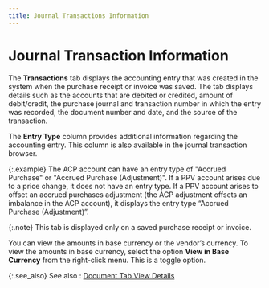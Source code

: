 ```yaml
---
title: Journal Transactions Information
---
```


# Journal Transaction Information


The **Transactions** tab displays  the accounting entry that was created in the system when the purchase  receipt or invoice was saved. The tab displays details such as the accounts  that are debited or credited, amount of debit/credit, the purchase journal  and transaction number in which the entry was recorded, the document number  and date, and the source of the transaction.


The **Entry Type** column provides  additional information regarding the accounting entry. This column is  also available in the journal transaction browser.


{:.example}
The ACP account can have an entry type of  "Accrued Purchase" or "Accrued Purchase (Adjustment)".  If a PPV account arises due to a price change, it does not have an entry  type. If a PPV account arises to offset an accrued purchases adjustment  (the ACP adjustment offsets an imbalance in the ACP account), it displays  the entry type “Accrued Purchase (Adjustment)”.


{:.note}
This tab is displayed only on a saved purchase  receipt or invoice.


You can view the amounts in base currency or the vendor’s currency.  To view the amounts in base currency, select the option **View 
 in Base Currency** from the right-click menu. This is a toggle option.


{:.see_also}
See also
: [Document  Tab View Details]({{site.pp_baseurl}}/purc-proc/doc-profile/contents/tabs/document_view_details_purchase_doc.html)
